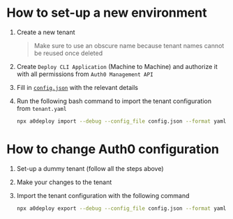 # How to set-up a new environment

1. Create a new tenant
    > Make sure to use an obscure name because tenant names cannot be reused once deleted
2. Create `Deploy CLI Application` (Machine to Machine) and authorize it with all permissions from `Auth0 Management API`
3. Fill in [`config.json`](./config.json) with the relevant details
4. Run the following bash command to import the tenant configuration from `tenant.yaml`

    ```bash
    npx a0deploy import --debug --config_file config.json --format yaml --input_file tenant.yaml
    ```

# How to change Auth0 configuration

1. Set-up a dummy tenant (follow all the steps above)
2. Make your changes to the tenant
3. Import the tenant configuration with the following command

    ```bash
    npx a0deploy export --debug --config_file config.json --format yaml --output_folder .
    ```
